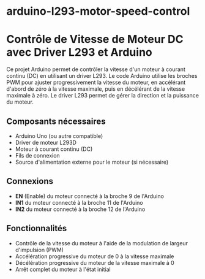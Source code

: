 # arduino-l293-motor-speed-control
# Contrôle de Vitesse de Moteur DC avec Driver L293 et Arduino

Ce projet Arduino permet de contrôler la vitesse d'un moteur à courant continu (DC) en utilisant un driver L293. Le code Arduino utilise les broches PWM pour ajuster progressivement la vitesse du moteur, en accélérant d'abord de zéro à la vitesse maximale, puis en décélérant de la vitesse maximale à zéro. Le driver L293 permet de gérer la direction et la puissance du moteur.

## Composants nécessaires
- Arduino Uno (ou autre compatible)
- Driver de moteur L293D
- Moteur à courant continu (DC)
- Fils de connexion
- Source d'alimentation externe pour le moteur (si nécessaire)

## Connexions
- **EN** (Enable) du moteur connecté à la broche 9 de l'Arduino
- **IN1** du moteur connecté à la broche 11 de l'Arduino
- **IN2** du moteur connecté à la broche 12 de l'Arduino

## Fonctionnalités
- Contrôle de la vitesse du moteur à l'aide de la modulation de largeur d'impulsion (PWM)
- Accélération progressive du moteur de 0 à la vitesse maximale
- Décélération progressive du moteur de la vitesse maximale à 0
- Arrêt complet du moteur à l'état initial
